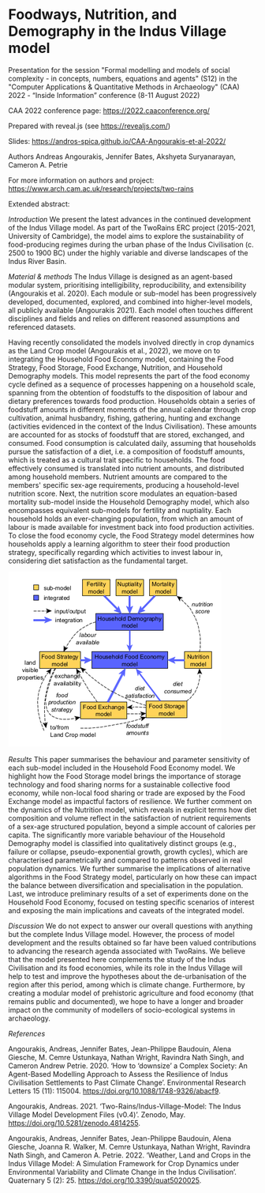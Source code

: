 # Foodways, Nutrition, and Demography in the Indus Village model
Presentation for the session "Formal modelling and models of social complexity - in concepts, numbers, equations and agents" (S12) in the "Computer Applications & Quantitative Methods in Archaeology" (CAA) 2022 - “Inside Information” conference (8-11 August 2022)

CAA 2022 conference page: https://2022.caaconference.org/

Prepared with reveal.js (see https://revealjs.com/)

Slides: https://andros-spica.github.io/CAA-Angourakis-et-al-2022/

Authors
Andreas Angourakis, Jennifer Bates, Akshyeta Suryanarayan, Cameron A. Petrie

For more information on authors and project: https://www.arch.cam.ac.uk/research/projects/two-rains

Extended abstract:

*Introduction*
We present the latest advances in the continued development of the Indus Village model. As part of the TwoRains ERC project (2015-2021, University of Cambridge), the model aims to explore the sustainability of food-producing regimes during the urban phase of the Indus Civilisation (c. 2500 to 1900 BC) under the highly variable and diverse landscapes of the Indus River Basin. 

*Material & methods*
The Indus Village is designed as an agent-based modular system, prioritising intelligibility, reproducibility, and extensibility (Angourakis et al. 2020). Each module or sub-model has been progressively developed, documented, explored, and combined into higher-level models, all publicly available (Angourakis 2021). Each model often touches different disciplines and fields and relies on different reasoned assumptions and referenced datasets.

Having recently consolidated the models involved directly in crop dynamics as the Land Crop model (Angourakis et al., 2022), we move on to integrating the Household Food Economy model, containing the Food Strategy, Food Storage, Food Exchange, Nutrition, and Household Demography models. This model represents the part of the food economy cycle defined as a sequence of processes happening on a household scale, spanning from the obtention of foodstuffs to the disposition of labour and dietary preferences towards food production. Households obtain a series of foodstuff amounts in different moments of the annual calendar through crop cultivation, animal husbandry, fishing, gathering, hunting and exchange (activities evidenced in the context of the Indus Civilisation). These amounts are accounted for as stocks of foodstuff that are stored, exchanged, and consumed. Food consumption is calculated daily, assuming that households pursue the satisfaction of a diet, i.e. a composition of foodstuff amounts, which is treated as a cultural trait specific to households. The food effectively consumed is translated into nutrient amounts, and distributed among household members. Nutrient amounts are compared to the members' specific sex-age requirements, producing a household-level nutrition score. Next, the nutrition score modulates an equation-based mortality sub-model inside the Household Demography model, which also encompasses equivalent sub-models for fertility and nuptiality. Each household holds an ever-changing population, from which an amount of labour is made available for investment back into food production activities. To close the food economy cycle, the Food Strategy model determines how households apply a learning algorithm to steer their food production strategy, specifically regarding which activities to invest labour in, considering diet satisfaction as the fundamental target.

![Overview of the models involved in the Household Food Economy model](images/RoadMap_HouseholdFoodEconomy_2022-04.png)

*Results*
This paper summarises the behaviour and parameter sensitivity of each sub-model included in the Household Food Economy model. We highlight how the Food Storage model brings the importance of storage technology and food sharing norms for a sustainable collective food economy, while non-local food sharing or trade are exposed by the Food Exchange model as impactful factors of resilience. We further comment on the dynamics of the Nutrition model, which reveals in explicit terms how diet composition and volume reflect in the satisfaction of nutrient requirements of a sex-age structured population, beyond a simple account of calories per capita. The significantly more variable behaviour of the Household Demography model is classified into qualitatively distinct groups (e.g., failure or collapse, pseudo-exponential growth, growth cycles), which are characterised parametrically and compared to patterns observed in real population dynamics. We further summarise the implications of alternative algorithms in the Food Strategy model, particularly on how these can impact the balance between diversification and specialisation in the population. Last, we introduce preliminary results of a set of experiments done on the Household Food Economy, focused on testing specific scenarios of interest and exposing the main implications and caveats of the integrated model.

*Discussion*
We do not expect to answer our overall questions with anything but the complete Indus Village model. However, the process of model development and the results obtained so far have been valued contributions to advancing the research agenda associated with TwoRains. We believe that the model presented here complements the study of the Indus Civilisation and its food economies, while its role in the Indus Village will help to test and improve the hypotheses about the de-urbanisation of the region after this period, among which is climate change. Furthermore, by creating a modular model of prehistoric agriculture and food economy (that remains public and documented), we hope to have a longer and broader impact on the community of modellers of socio-ecological systems in archaeology.

*References*

Angourakis, Andreas, Jennifer Bates, Jean-Philippe Baudouin, Alena Giesche, M. Cemre Ustunkaya, Nathan Wright, Ravindra Nath Singh, and Cameron Andrew Petrie. 2020. ‘How to ‘downsize’ a Complex Society: An Agent-Based Modelling Approach to Assess the Resilience of Indus Civilisation Settlements to Past Climate Change’. Environmental Research Letters 15 (11): 115004. https://doi.org/10.1088/1748-9326/abacf9.

Angourakis, Andreas. 2021. ‘Two-Rains/Indus-Village-Model: The Indus Village Model Development Files (v0.4)’. Zenodo, May. https://doi.org/10.5281/zenodo.4814255.

Angourakis, Andreas, Jennifer Bates, Jean-Philippe Baudouin, Alena Giesche, Joanna R. Walker, M. Cemre Ustunkaya, Nathan Wright, Ravindra Nath Singh, and Cameron A. Petrie. 2022. ‘Weather, Land and Crops in the Indus Village Model: A Simulation Framework for Crop Dynamics under Environmental Variability and Climate Change in the Indus Civilisation’. Quaternary 5 (2): 25. https://doi.org/10.3390/quat5020025.
